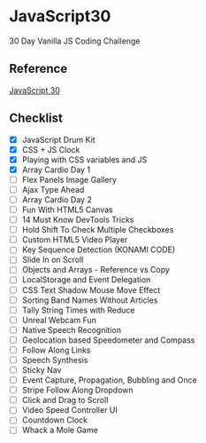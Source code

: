 # JavaScript30

30 Day Vanilla JS Coding Challenge

## Reference
[JavaScript 30](https://javascript30.com/)

## Checklist
- [x] JavaScript Drum Kit
- [x] CSS + JS Clock
- [x] Playing with CSS variables and JS
- [x] Array Cardio Day 1
- [ ] Flex Panels Image Gallery
- [ ] Ajax Type Ahead
- [ ] Array Cardio Day 2
- [ ] Fun With HTML5 Canvas
- [ ] 14 Must Know DevTools Tricks
- [ ] Hold Shift To Check Multiple Checkboxes
- [ ] Custom HTML5 Video Player
- [ ] Key Sequence Detection (KONAMI CODE)
- [ ] Slide In on Scroll
- [ ] Objects and Arrays - Reference vs Copy
- [ ] LocalStorage and Event Delegation
- [ ] CSS Text Shadow Mouse Move Effect
- [ ] Sorting Band Names Without Articles
- [ ] Tally String Times with Reduce
- [ ] Unreal Webcam Fun
- [ ] Native Speech Recognition
- [ ] Geolocation based Speedometer and Compass
- [ ] Follow Along Links
- [ ] Speech Synthesis
- [ ] Sticky Nav
- [ ] Event Capture, Propagation, Bubbling and Once
- [ ] Stripe Follow Along Dropdown
- [ ] Click and Drag to Scroll
- [ ] Video Speed Controller UI
- [ ] Countdown Clock
- [ ] Whack a Mole Game
